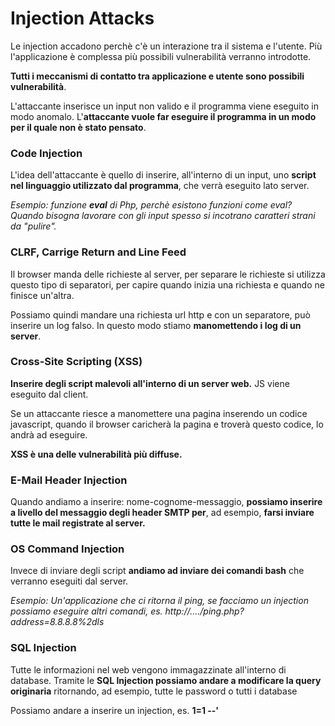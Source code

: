 # Injection Attacks
Le injection accadono perchè c'è un interazione tra il sistema e l'utente.
Più l'applicazione è complessa più possibili vulnerabilità verranno introdotte.

**Tutti i meccanismi di contatto tra applicazione e utente sono possibili vulnerabilità**.

L'attaccante inserisce un input non valido e il programma viene eseguito in modo anomalo.
L'**attaccante vuole far eseguire il programma in un modo per il quale non è stato pensato**.

### Code Injection
L'idea dell'attaccante è quello di inserire, all'interno di un input, uno **script nel linguaggio utilizzato dal programma**, che verrà eseguito lato server.

*Esempio: funzione **eval** di Php, perchè esistono funzioni come eval? Quando bisogna lavorare con gli input spesso si incotrano caratteri strani da "pulire".*

### CLRF, Carrige Return and Line Feed
Il browser manda delle richieste al server, per separare le richieste si utilizza questo tipo di separatori, per capire quando inizia una richiesta e quando ne finisce un'altra.

Possiamo quindi mandare una richiesta url http e con un separatore, può inserire un log falso.
In questo modo stiamo **manomettendo i log di un server**.

### Cross-Site Scripting (XSS)
**Inserire degli script malevoli all'interno di un server web.**
JS viene eseguito dal client.

Se un attaccante riesce a manomettere una pagina inserendo un codice javascript, quando il browser caricherà la pagina e troverà questo codice, lo andrà ad eseguire.

**XSS è una delle vulnerabilità più diffuse.**

### E-Mail Header Injection
Quando andiamo a inserire: nome-cognome-messaggio, **possiamo inserire a livello del messaggio degli header SMTP per**, ad esempio, **farsi inviare tutte le mail registrate al server.**

### OS Command Injection
Invece di inviare degli script **andiamo ad inviare dei comandi bash** che verranno eseguiti dal server.

*Esempio: Un'applicazione che ci ritorna il ping, se facciamo un injection possiamo eseguire altri comandi, es. http://..../ping.php?address=8.8.8.8%2dls*

### SQL Injection
Tutte le informazioni nel web vengono immagazzinate all'interno di database.
Tramite le **SQL Injection possiamo andare a modificare la query originaria** ritornando, ad esempio, tutte le password o tutti i database

Possiamo andare a inserire un injection, es. **1=1 --'**